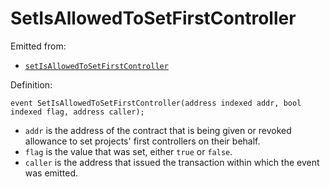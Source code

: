 # SetIsAllowedToSetFirstController

Emitted from:

* [`setIsAllowedToSetFirstController`](../write/setisallowedtosetfirstcontroller.md)

Definition:

```solidity
event SetIsAllowedToSetFirstController(address indexed addr, bool indexed flag, address caller);
```

* `addr` is the address of the contract that is being given or revoked allowance to set projects' first controllers on their behalf. 
* `flag` is the value that was set, either `true` or `false`.
* `caller` is the address that issued the transaction within which the event was emitted.
